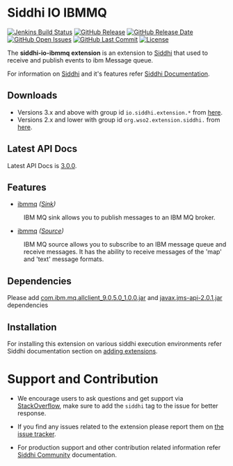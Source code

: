 Siddhi IO IBMMQ
======================================

[![Jenkins Build Status](https://wso2.org/jenkins/job/siddhi/job/siddhi-io-ibmmq/badge/icon)](https://wso2.org/jenkins/job/siddhi/job/siddhi-io-ibmmq/)
[![GitHub Release](https://img.shields.io/github/release/siddhi-io/siddhi-io-ibmmq.svg)](https://github.com/siddhi-io/siddhi-io-ibmmq/releases)
[![GitHub Release Date](https://img.shields.io/github/release-date/siddhi-io/siddhi-io-ibmmq.svg)](https://github.com/siddhi-io/siddhi-io-ibmmq/releases)
[![GitHub Open Issues](https://img.shields.io/github/issues-raw/siddhi-io/siddhi-io-ibmmq.svg)](https://github.com/siddhi-io/siddhi-io-ibmmq/issues)
[![GitHub Last Commit](https://img.shields.io/github/last-commit/siddhi-io/siddhi-io-ibmmq.svg)](https://github.com/siddhi-io/siddhi-io-ibmmq/commits/master)
[![License](https://img.shields.io/badge/License-Apache%202.0-blue.svg)](https://opensource.org/licenses/Apache-2.0)

The **siddhi-io-ibmmq extension** is an extension to <a target="_blank" href="https://wso2.github.io/siddhi">Siddhi</a> that used to receive and publish events to ibm Message queue.

For information on <a target="_blank" href="https://siddhi.io/">Siddhi</a> and it's features refer <a target="_blank" href="https://siddhi.io/redirect/docs.html">Siddhi Documentation</a>. 

## Downloads
* Versions 3.x and above with group id `io.siddhi.extension.*` from <a target="_blank" href="https://mvnrepository.com/artifact/io.siddhi.extension.io.ibmmq/siddhi-io-ibmmq/">here</a>.
* Versions 2.x and lower with group id `org.wso2.extension.siddhi.` from  <a target="_blank" href="https://mvnrepository.com/artifact/org.wso2.extension.siddhi.io.ibmmq/siddhi-io-ibmmq">here</a>.

## Latest API Docs 

Latest API Docs is <a target="_blank" href="https://siddhi-io.github.io/siddhi-io-ibmmq/api/3.0.0">3.0.0</a>.

## Features

* <a target="_blank" href="https://siddhi-io.github.io/siddhi-io-ibmmq/api/3.0.0/#ibmmq-sink">ibmmq</a> *(<a target="_blank" href="http://siddhi.io/en/v5.1/docs/query-guide/#sink">Sink</a>)*<br> <div style="padding-left: 1em;"><p><p style="word-wrap: break-word;margin: 0;">IBM MQ sink allows you to publish messages to an IBM MQ broker.</p></p></div>
* <a target="_blank" href="https://siddhi-io.github.io/siddhi-io-ibmmq/api/3.0.0/#ibmmq-source">ibmmq</a> *(<a target="_blank" href="http://siddhi.io/en/v5.1/docs/query-guide/#source">Source</a>)*<br> <div style="padding-left: 1em;"><p><p style="word-wrap: break-word;margin: 0;">IBM MQ source allows you to subscribe to an IBM message queue and receive messages. It has the ability to receive messages of the 'map' and 'text' message formats.</p></p></div>

## Dependencies
Please add <a target="_blank" href="http://central.maven.org/maven2/com/ibm/mq/com.ibm.mq.allclient/9.0.5.0/com.ibm.mq.allclient-9.0.5.0.jar">com.ibm.mq.allclient_9.0.5.0_1.0.0.jar</a> and <a target="_blank" href="http://central.maven.org/maven2/javax/jms/javax.jms-api/2.0.1/javax.jms-api-2.0.1.jar">javax.jms-api-2.0.1.jar</a> dependencies

## Installation
For installing this extension on various siddhi execution environments refer Siddhi documentation section on <a target="_blank" href="https://siddhi.io/redirect/add-extensions.html">adding extensions</a>.

# Support and Contribution

* We encourage users to ask questions and get support via <a target="_blank" href="https://stackoverflow.com/questions/tagged/siddhi">StackOverflow</a>, make sure to add the `siddhi` tag to the issue for better response.

* If you find any issues related to the extension please report them on <a target="_blank" href="https://github.com/siddhi-io/siddhi-execution-string/issues">the issue tracker</a>.

* For production support and other contribution related information refer <a target="_blank" href="https://siddhi.io/community/">Siddhi Community</a> documentation.
